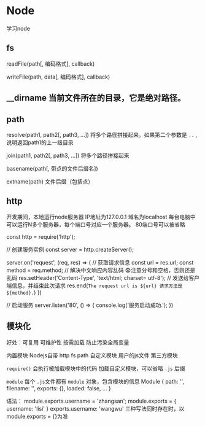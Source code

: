 # Node
学习node

## fs
readFile(path[, 编码格式], callback)

writeFile(path, data[, 编码格式], callback)

## __dirname 当前文件所在的目录，它是绝对路径。

## path
resolve(path1, path2[, path3, ...])
将多个路径拼接起来。如果第二个参数是 `..` ,说明返回path1的上一级目录

join(path1, path2[, path3, ...])
将多个路径拼接起来

basename(path[, 带点的文件后缀名])

extname(path)
文件后缀（包括点）

## http
开发期间，本地运行node服务器  IP地址为127.0.0.1 域名为localhost
每台电脑中可以运行N多个服务器，每个端口号对应一个服务器。 80端口号可以被省略

const http = require('http');

// 创建服务实例
const server = http.createServer();

server.on('request', (req, res) => {
  // 获取请求信息
  const url = res.url;
  const method = req.method;
  // 解决中文响应内容乱码 😨注意分号和空格，否则还是乱码
  res.setHeader('Content-Type', 'text/html; charset= utf-8');
  // 发送给客户端信息，并结束此次请求
  res.end(`The request url is ${url} 请求方法是 ${method}.`)
})

// 启动服务
server.listen('80', () => {
  console.log('服务启动成功.');
})

## 模块化
好处：可复用 可维护性 按需加载 防止污染全局变量

内置模块 Nodejs自带 http fs path
自定义模块 用户的js文件
第三方模块

`require()` 会执行被加载模块中的代码 
加载自定义模块，可以省略 `.js` 后缀

`module` 每个 `.js`文件都有 `module` 对象，包含模块的信息
  Module {
    path: '',
    filename: '',
    exports: {},
    loaded: false,
    ...
  }

语法：
module.exports.username = 'zhangsan';
module.exports = {
  username: 'lisi'
}
exports.username: 'wangwu'
三种写法同时存在时，以module.exports = {}为准
